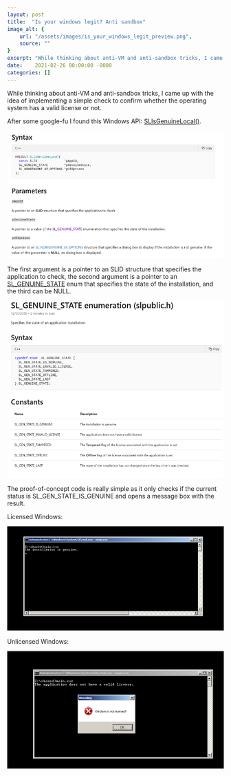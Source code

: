 ```yaml
---
layout: post
title:  "Is your windows legit? Anti sandbox"
image_alt: {
    url: "/assets/images/is_your_windows_legit_preview.png",
    source: ""
}
excerpt: "While thinking about anti-VM and anti-sandbox tricks, I came up with the idea of ​​implementing a simple check to confirm whether the operating system has a valid license or not."
date:    2021-02-26 00:00:00 -0000
categories: []
---
```


While thinking about anti-VM and anti-sandbox tricks, I came up with the idea of ​​implementing a simple check to confirm whether the operating system has a valid license or not.

After some google-fu I found this Windows API: [SLIsGenuineLocal()](https://docs.microsoft.com/en-us/windows/win32/api/slpublic/nf-slpublic-slisgenuinelocal?redirectedfrom=MSDN).

![](/assets/images/is_your_windows_legit1.png)

The first argument is a pointer to an SLID structure that specifies the application to check, the second argument is a pointer to an [SL_GENUINE_STATE](https://docs.microsoft.com/en-us/windows/win32/api/slpublic/ne-slpublic-sl_genuine_state) enum that specifies the state of the installation, and the third can be NULL.

![](/assets/images/is_your_windows_legit2.png)

The proof-of-concept code is really simple as it only checks if the current status is SL_GEN_STATE_IS_GENUINE and opens a message box with the result.

Licensed Windows:

![](/assets/images/is_your_windows_legit3.png)

Unlicensed Windows:

![](/assets/images/is_your_windows_legit4.png)
